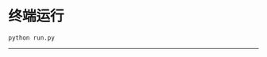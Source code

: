 # 终端运行

```shell
python run.py
```
*******************************************************************************************************************************************************************************************************************************************************************************************************************************